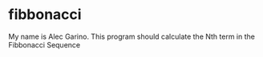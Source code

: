 # fibbonacci
My name is Alec Garino. This program should calculate the Nth term in the Fibbonacci Sequence
